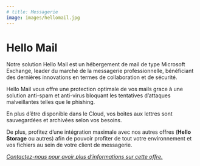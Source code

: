 ```yaml
---
# title: Messagerie
image: images/hellomail.jpg
---
```

# Hello Mail

Notre solution Hello Mail est un hébergement de mail de type Microsoft Exchange, leader du marché de la messagerie professionnelle, bénéficiant des dernières innovations en termes de collaboration et de sécurité.

Hello Mail vous offre une protection optimale de vos mails grace à une solution anti-spam et anti-virus bloquant les tentatives d&#8217;attaques malveillantes telles que le phishing.

En plus d&#8217;être disponible dans le Cloud, vos boites aux lettres sont sauvegardées et archivées selon vos besoins.

De plus, profitez d&#8217;une intégration maximale avec nos autres offres (**Hello Storage** ou autres) afin de pouvoir profiter de tout votre environnement et vos fichiers au sein de votre client de messagerie.

[_Contactez-nous pour avoir plus d’informations sur cette offre._][1]

 [1]: /contact/
